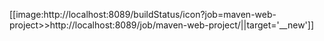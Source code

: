 [[image:http://localhost:8089/buildStatus/icon?job=maven-web-project>>http://localhost:8089/job/maven-web-project/||target='__new']]

